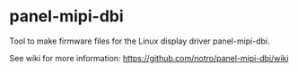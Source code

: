 # panel-mipi-dbi

Tool to make firmware files for the Linux display driver panel-mipi-dbi.

See wiki for more information: https://github.com/notro/panel-mipi-dbi/wiki
